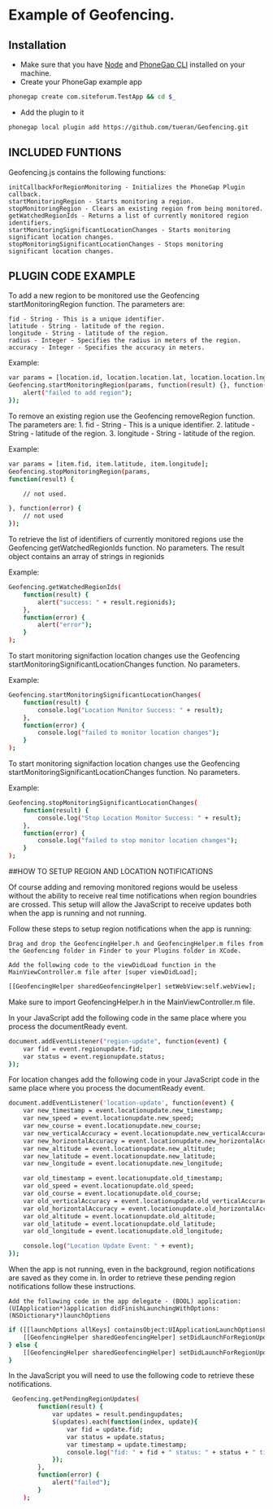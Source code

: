 # Example of Geofencing.


## Installation

- Make sure that you have [Node](http://nodejs.org/) and [PhoneGap CLI](https://github.com/mwbrooks/phonegap-cli) installed on your machine.
- Create your PhoneGap example app

```bash
phonegap create com.siteforum.TestApp && cd $_
```

- Add the plugin to it

```bash
phonegap local plugin add https://github.com/tueran/Geofencing.git
```

## INCLUDED FUNTIONS

Geofencing.js contains the following functions:

    initCallbackForRegionMonitoring - Initializes the PhoneGap Plugin callback.
    startMonitoringRegion - Starts monitoring a region.
    stopMonitoringRegion - Clears an existing region from being monitored.
    getWatchedRegionIds - Returns a list of currently monitored region identifiers.
    startMonitoringSignificantLocationChanges - Starts monitoring significant location changes.
    stopMonitoringSignificantLocationChanges - Stops monitoring significant location changes.


## PLUGIN CODE EXAMPLE

To add a new region to be monitored use the Geofencing startMonitoringRegion function. The parameters are:

    fid - String - This is a unique identifier.
    latitude - String - latitude of the region.
    longitude - String - latitude of the region.
    radius - Integer - Specifies the radius in meters of the region.
    accuracy - Integer - Specifies the accuracy in meters.

Example:
```bash
var params = [location.id, location.location.lat, location.location.lng, "10", "3"];
Geofencing.startMonitoringRegion(params, function(result) {}, function(error) {
    alert("failed to add region");
});
```

To remove an existing region use the Geofencing removeRegion function. The parameters are: 1. fid - String - This is a unique identifier. 2. latitude - String - latitude of the region. 3. longitude - String - latitude of the region.

Example:
```bash
var params = [item.fid, item.latitude, item.longitude];
Geofencing.stopMonitoringRegion(params, 
function(result) {

    // not used.

}, function(error) {
    // not used
});
```


To retrieve the list of identifiers of currently monitored regions use the Geofencing getWatchedRegionIds function. No parameters.
The result object contains an array of strings in regionids

Example:

```bash
Geofencing.getWatchedRegionIds(
    function(result) { 
        alert("success: " + result.regionids);                 
    },
    function(error) {  
        alert("error");   
    }
);
```

To start monitoring signifaction location changes use the Geofencing startMonitoringSignificantLocationChanges function. No parameters.

Example:
```bash
Geofencing.startMonitoringSignificantLocationChanges(
    function(result) { 
        console.log("Location Monitor Success: " + result);                
    },
    function(error) {  
        console.log("failed to monitor location changes");   
    }
);
```

To start monitoring signifaction location changes use the Geofencing startMonitoringSignificantLocationChanges function. No parameters.

Example:
```bash
Geofencing.stopMonitoringSignificantLocationChanges(
    function(result) { 
        console.log("Stop Location Monitor Success: " + result);                   
    },
    function(error) {  
        console.log("failed to stop monitor location changes");   
    }
);
```

##HOW TO SETUP REGION AND LOCATION NOTIFICATIONS

Of course adding and removing monitored regions would be useless without the ability to receive real time notifications when region boundries are crossed. This setup will allow the JavaScript to receive updates both when the app is running and not running.

Follow these steps to setup region notifications when the app is running:

    Drag and drop the GeofencingHelper.h and GeofencingHelper.m files from the Geofencing folder in Finder to your Plugins folder in XCode.

    Add the following code to the viewDidLoad function in the MainViewController.m file after [super viewDidLoad];


```bash
[[GeofencingHelper sharedGeofencingHelper] setWebView:self.webView];
```

Make sure to import GeofencingHelper.h in the MainViewController.m file.

In your JavaScript add the following code in the same place where you process the documentReady event.

```bash
document.addEventListener("region-update", function(event) {
    var fid = event.regionupdate.fid;
    var status = event.regionupdate.status;
});
```

For location changes add the following code in your JavaScript code in the same place where you process the documentReady event.

```bash
document.addEventListener('location-update', function(event) {
    var new_timestamp = event.locationupdate.new_timestamp;
    var new_speed = event.locationupdate.new_speed;
    var new_course = event.locationupdate.new_course;
    var new_verticalAccuracy = event.locationupdate.new_verticalAccuracy;
    var new_horizontalAccuracy = event.locationupdate.new_horizontalAccuracy;
    var new_altitude = event.locationupdate.new_altitude;
    var new_latitude = event.locationupdate.new_latitude;
    var new_longitude = event.locationupdate.new_longitude;

    var old_timestamp = event.locationupdate.old_timestamp;
    var old_speed = event.locationupdate.old_speed;
    var old_course = event.locationupdate.old_course;
    var old_verticalAccuracy = event.locationupdate.old_verticalAccuracy;
    var old_horizontalAccuracy = event.locationupdate.old_horizontalAccuracy;
    var old_altitude = event.locationupdate.old_altitude;
    var old_latitude = event.locationupdate.old_latitude;
    var old_longitude = event.locationupdate.old_longitude;

    console.log("Location Update Event: " + event); 
});
```


When the app is not running, even in the background, region notifications are saved as they come in. In order to retrieve these pending region notifications follow these instructions.

    Add the following code in the app delegate - (BOOL) application:(UIApplication*)application didFinishLaunchingWithOptions:(NSDictionary*)launchOptions

```bash
if ([[launchOptions allKeys] containsObject:UIApplicationLaunchOptionsLocationKey]) {
    [[GeofencingHelper sharedGeofencingHelper] setDidLaunchForRegionUpdate:YES];
} else {
    [[GeofencingHelper sharedGeofencingHelper] setDidLaunchForRegionUpdate:NO];
}
```

In the JavaScript you will need to use the following code to retrieve these notifications.

```bash
 Geofencing.getPendingRegionUpdates(
        function(result) { 
            var updates = result.pendingupdates;
            $(updates).each(function(index, update){
                var fid = update.fid;
                var status = update.status;
                var timestamp = update.timestamp;
                console.log("fid: " + fid + " status: " + status + " timestamp: " + timestamp);
            });   
        },
        function(error) {   
            alert("failed");
        }
    );
```

